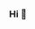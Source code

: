 <div align="center">

### Hi 👋





<!-- ![Anurag's GitHub stats](https://github-readme-stats.vercel.app/api?username=insist777&show_icons=true&theme=radical&count_private=true))](https://github.com/anuraghazra/github-readme-stats) -->

<!-- <p>&nbsp;<img align="center" src="https://github-readme-stats.vercel.app/api?username=insist777&show_icons=true&locale=en" alt="insist777" /></p>
 -->

<!--  [![Top Langs](https://github-readme-stats.vercel.app/api/top-langs/?username=insist777)](https://github.com/anuraghazra/github-readme-stats)
 -->
